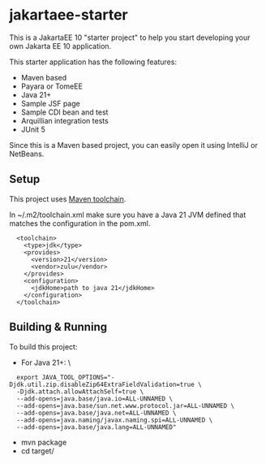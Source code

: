 # jakartaee-starter
This is a JakartaEE 10 "starter project" to help you start developing your own Jakarta EE 10 application.

This starter application has the following features:
 * Maven based
 * Payara or TomeEE
 * Java 21+
 * Sample JSF page
 * Sample CDI bean and test
 * Arquillian integration tests
 * JUnit 5
 
 Since this is a Maven based project, you can easily open it using IntelliJ or NetBeans.
 
 ## Setup
 
This project uses [Maven toolchain](https://maven.apache.org/guides/mini/guide-using-toolchains.html "Maven Toolchain"). 

In ~/.m2/toolchain.xml make sure you have a Java 21 JVM defined that matches the configuration in the pom.xml.

```
  <toolchain>
    <type>jdk</type>
    <provides>
      <version>21</version>
      <vendor>zulu</vendor>
    </provides>
    <configuration>
      <jdkHome>path to java 21</jdkHome>
    </configuration>
  </toolchain>
```

## Building & Running

To build this project:
* For Java 21+: \
````
  export JAVA_TOOL_OPTIONS="-Djdk.util.zip.disableZip64ExtraFieldValidation=true \
  -Djdk.attach.allowAttachSelf=true \
  --add-opens=java.base/java.io=ALL-UNNAMED \
  --add-opens=java.base/sun.net.www.protocol.jar=ALL-UNNAMED \
  --add-opens=java.base/java.net=ALL-UNNAMED \
  --add-opens=java.naming/javax.naming.spi=ALL-UNNAMED \
  --add-opens=java.base/java.lang=ALL-UNNAMED"
 ````
* mvn package 
* cd target/



 
